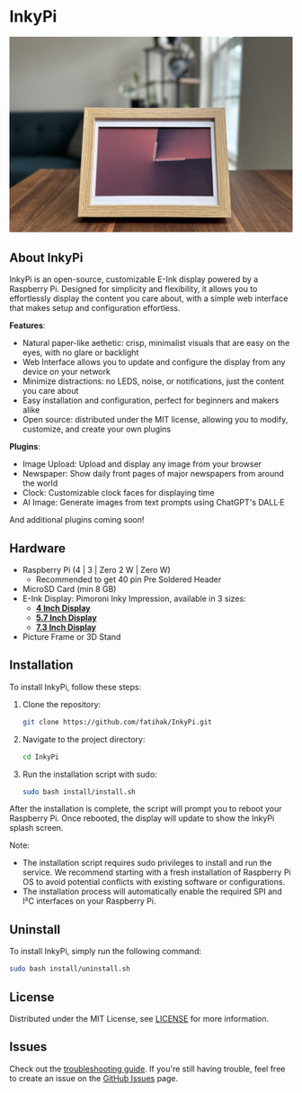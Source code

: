 # InkyPi 

<img src="./docs/images/inky_clock.jpg" />


## About InkyPi 
InkyPi is an open-source, customizable E-Ink display powered by a Raspberry Pi. Designed for simplicity and flexibility, it allows you to effortlessly display the content you care about, with a simple web interface that makes setup and configuration effortless.

**Features**:
- Natural paper-like aethetic: crisp, minimalist visuals that are easy on the eyes, with no glare or backlight
- Web Interface allows you to update and configure the display from any device on your network
- Minimize distractions: no LEDS, noise, or notifications, just the content you care about
- Easy installation and configuration, perfect for beginners and makers alike
- Open source: distributed under the MIT license, allowing you to modify, customize, and create your own plugins

**Plugins**:

- Image Upload: Upload and display any image from your browser
- Newspaper: Show daily front pages of major newspapers from around the world
- Clock: Customizable clock faces for displaying time
- AI Image: Generate images from text prompts using ChatGPT's DALL·E

And additional plugins coming soon!

## Hardware

- Raspberry Pi (4 | 3 | Zero 2 W | Zero W)
    - Recommended to get 40 pin Pre Soldered Header
- MicroSD Card (min 8 GB)
- E-Ink Display: Pimoroni Inky Impression, available in 3 sizes:
    - **[4 Inch Display](https://shop.pimoroni.com/products/inky-impression-4)**
    - **[5.7 Inch Display](https://shop.pimoroni.com/products/inky-impression-5-7)**
    - **[7.3 Inch Display](https://shop.pimoroni.com/products/inky-impression-7-3)**
- Picture Frame or 3D Stand

## Installation
To install InkyPi, follow these steps:

1. Clone the repository:
    ```bash
    git clone https://github.com/fatihak/InkyPi.git
    ```
2. Navigate to the project directory:
    ```bash
    cd InkyPi
    ```
3. Run the installation script with sudo:
    ```bash
    sudo bash install/install.sh
    ```

After the installation is complete, the script will prompt you to reboot your Raspberry Pi. Once rebooted, the display will update to show the InkyPi splash screen.

Note: 
- The installation script requires sudo privileges to install and run the service. We recommend starting with a fresh installation of Raspberry Pi OS to avoid potential conflicts with existing software or configurations.
- The installation process will automatically enable the required SPI and I²C interfaces on your Raspberry Pi.

## Uninstall
To install InkyPi, simply run the following command:

```bash
sudo bash install/uninstall.sh
```

## License

Distributed under the MIT License, see [LICENSE](./LICENSE) for more information.

## Issues

Check out the [troubleshooting guide](./docs/Troubleshooting.md). If you're still having trouble, feel free to create an issue on the [GitHub Issues](https://github.com/fatihak/InkyPi/issues) page.